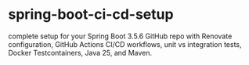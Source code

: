 # spring-boot-ci-cd-setup
complete setup for your Spring Boot 3.5.6 GitHub repo with Renovate configuration, GitHub Actions CI/CD workflows, unit vs integration tests, Docker Testcontainers, Java 25, and Maven.
